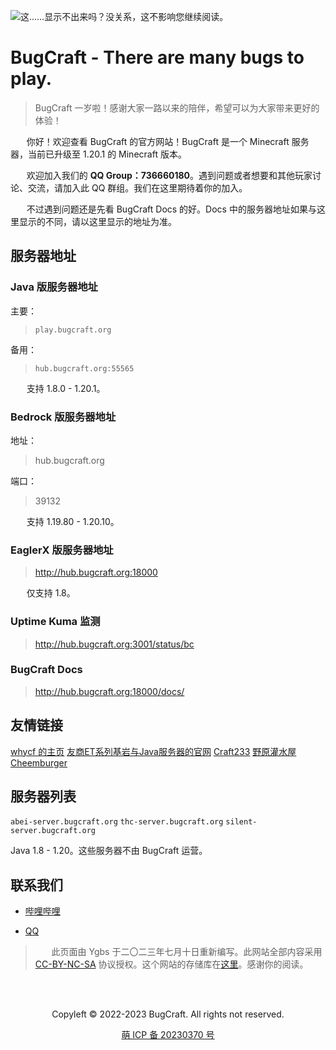 
![这……显示不出来吗？没关系，这不影响您继续阅读。](bugcraft.png)

# BugCraft - There are many bugs to play.

> BugCraft 一岁啦！感谢大家一路以来的陪伴，希望可以为大家带来更好的体验！

ㅤㅤ你好！欢迎查看 BugCraft 的官方网站！BugCraft 是一个 Minecraft 服务器，当前已升级至 1.20.1 的 Minecraft 版本。

ㅤㅤ欢迎加入我们的 **QQ Group：736660180**。遇到问题或者想要和其他玩家讨论、交流，请加入此 QQ 群组。我们在这里期待着你的加入。

ㅤㅤ不过遇到问题还是先看 BugCraft Docs 的好。Docs 中的服务器地址如果与这里显示的不同，请以这里显示的地址为准。

## 服务器地址

### Java 版服务器地址

主要：
> `play.bugcraft.org`

备用：
> `hub.bugcraft.org:55565`

ㅤㅤ支持 1.8.0 - 1.20.1。

### Bedrock 版服务器地址

地址：
> hub.bugcraft.org

端口：
> 39132

ㅤㅤ支持 1.19.80 - 1.20.10。

### EaglerX 版服务器地址

> http://hub.bugcraft.org:18000

ㅤㅤ仅支持 1.8。

### Uptime Kuma 监测

> http://hub.bugcraft.org:3001/status/bc

### BugCraft Docs

> http://hub.bugcraft.org:18000/docs/

## 友情链接

[whycf 的主页](http://cyzs.tk/)
[友商ET系列基岩与Java服务器的官网](http://不如原神.下次一定.com/)
[Craft233](https://www.craft233.top/)
[野原灌水屋](https://www.sxc258.top/)
[Cheemburger](http://byd.cheemburger.top/#contact)

## 服务器列表

`abei-server.bugcraft.org`
`thc-server.bugcraft.org`
`silent-server.bugcraft.org`

Java 1.8 - 1.20。这些服务器不由 BugCraft 运营。

## 联系我们

* [哔哩哔哩](https://b23.tv/HpmgYKV)

* [QQ](https://qm.qq.com/cgi-bin/qm/qr?k=AxC2P5uPaRHre7Mv4b_xy8J7MPW9iCMK&jump_from=webapi&authKey=/+l3d1mKlpY5DCeXJ+qmDjiMoa/h4F4boPJhz6GeKJocNyXkmWR/z+oFvCT+r3CE)

> ㅤㅤ此页面由 Ygbs 于二〇二三年七月十日重新编写。此网站全部内容采用 [CC-BY-NC-SA](https://creativecommons.org/licenses/by-nc-sa/4.0/deed.zh) 协议授权。这个网站的存储库在[这里](https://github.com/Bug-Craft/bugcraft.org)。感谢你的阅读。

ㅤ
<div style="display: flex; justify-content: center; align-items: center">
    <p>Copyleft © 2022-2023 BugCraft. All rights not reserved.</p>
</div>

<div style="display: flex; justify-content: center; align-items: center">
    <a href="https://icp.gov.moe/?keyword=20230370" target="_blank">萌 ICP 备 20230370 号</a>
</div>
ㅤ
